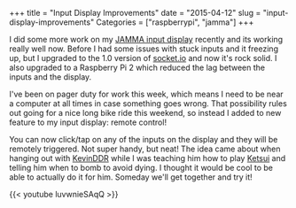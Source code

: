 +++
title = "Input Display Improvements"
date = "2015-04-12"
slug = "input-display-improvements"
Categories = ["raspberrypi", "jamma"]
+++

I did some more work on my [JAMMA input display](/posts/jamma-input-display/) recently and its working really well now. Before I had some issues with stuck inputs and it freezing up, but I upgraded to the 1.0 version of [socket.io](http://socket.io) and now it's rock solid. I also upgraded to a Raspberry Pi 2 which reduced the lag between the inputs and the display.

I've been on pager duty for work this week, which means I need to be near a computer at all times in case something goes wrong. That possibility rules out going for a nice long bike ride this weekend, so instead I added to new feature to my input display: remote control!

You can now click/tap on any of the inputs on the display and they will be remotely triggered. Not super handy, but neat! The idea came about when hanging out with [KevinDDR](http://twitch.tv/kevinddr) while I was teaching him how to play [Ketsui](http://en.wikipedia.org/wiki/Ketsui:_Kizuna_Jigoku_Tachi) and telling him when to bomb to avoid dying. I thought it would be cool to be able to actually do it for him. Someday we'll get together and try it!

{{< youtube luvwnieSAqQ  >}}
